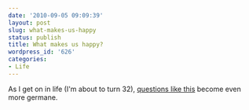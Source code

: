 ```yaml
---
date: '2010-09-05 09:09:39'
layout: post
slug: what-makes-us-happy
status: publish
title: What makes us happy?
wordpress_id: '626'
categories:
- Life
---
```


As I get on in life (I'm about to turn 32), [questions like this](http://www.theatlantic.com/magazine/print/2009/06/what-makes-us-happy/7439/) become even more germane.

